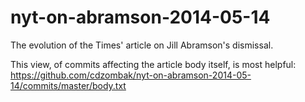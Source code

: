 nyt-on-abramson-2014-05-14
==========================

The evolution of the Times' article on Jill Abramson's dismissal.

This view, of commits affecting the article body itself, is most helpful: https://github.com/cdzombak/nyt-on-abramson-2014-05-14/commits/master/body.txt
